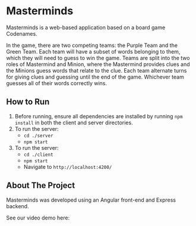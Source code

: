 # Masterminds
Masterminds is a web-based application based on a board game Codenames.

In the game, there are two competing teams: the Purple Team and the Green Team. Each team will have a subset of words belonging to them, which they will need to guess to win the game. Teams are split into the two roles of Mastermind and Minion, where the Mastermind provides clues and the Minions guess words that relate to the clue. Each team alternate turns for giving clues and guessing until the end of the game. Whichever team guesses all of their words correctly wins.

## How to Run
1. Before running, ensure all dependencies are installed by running `npm install` in both the client and server directories.
2. To run the server: 
    - `cd ./server`
    - `npm start`
3. To run the server: 
    - `cd ./client`
    - `npm start`
    - Navigate to `http://localhost:4200/`

## About The Project
Masterminds was developed using an Angular front-end and Express backend.

See our video demo here:

